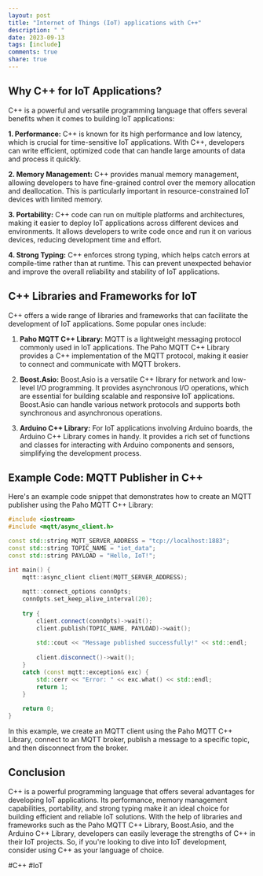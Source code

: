```yaml
---
layout: post
title: "Internet of Things (IoT) applications with C++"
description: " "
date: 2023-09-13
tags: [include]
comments: true
share: true
---
```


## Why C++ for IoT Applications?

C++ is a powerful and versatile programming language that offers several benefits when it comes to building IoT applications:

**1. Performance:** C++ is known for its high performance and low latency, which is crucial for time-sensitive IoT applications. With C++, developers can write efficient, optimized code that can handle large amounts of data and process it quickly.

**2. Memory Management:** C++ provides manual memory management, allowing developers to have fine-grained control over the memory allocation and deallocation. This is particularly important in resource-constrained IoT devices with limited memory.

**3. Portability:** C++ code can run on multiple platforms and architectures, making it easier to deploy IoT applications across different devices and environments. It allows developers to write code once and run it on various devices, reducing development time and effort.

**4. Strong Typing:** C++ enforces strong typing, which helps catch errors at compile-time rather than at runtime. This can prevent unexpected behavior and improve the overall reliability and stability of IoT applications.

## C++ Libraries and Frameworks for IoT

C++ offers a wide range of libraries and frameworks that can facilitate the development of IoT applications. Some popular ones include:

1. **Paho MQTT C++ Library:** MQTT is a lightweight messaging protocol commonly used in IoT applications. The Paho MQTT C++ Library provides a C++ implementation of the MQTT protocol, making it easier to connect and communicate with MQTT brokers.

2. **Boost.Asio:** Boost.Asio is a versatile C++ library for network and low-level I/O programming. It provides asynchronous I/O operations, which are essential for building scalable and responsive IoT applications. Boost.Asio can handle various network protocols and supports both synchronous and asynchronous operations.

3. **Arduino C++ Library:** For IoT applications involving Arduino boards, the Arduino C++ Library comes in handy. It provides a rich set of functions and classes for interacting with Arduino components and sensors, simplifying the development process.

## Example Code: MQTT Publisher in C++

Here's an example code snippet that demonstrates how to create an MQTT publisher using the Paho MQTT C++ Library:

```cpp
#include <iostream>
#include <mqtt/async_client.h>

const std::string MQTT_SERVER_ADDRESS = "tcp://localhost:1883";
const std::string TOPIC_NAME = "iot_data";
const std::string PAYLOAD = "Hello, IoT!";

int main() {
    mqtt::async_client client(MQTT_SERVER_ADDRESS);
    
    mqtt::connect_options connOpts;
    connOpts.set_keep_alive_interval(20);
    
    try {
        client.connect(connOpts)->wait();
        client.publish(TOPIC_NAME, PAYLOAD)->wait();
        
        std::cout << "Message published successfully!" << std::endl;
        
        client.disconnect()->wait();
    }
    catch (const mqtt::exception& exc) {
        std::cerr << "Error: " << exc.what() << std::endl;
        return 1;
    }
    
    return 0;
}
```

In this example, we create an MQTT client using the Paho MQTT C++ Library, connect to an MQTT broker, publish a message to a specific topic, and then disconnect from the broker.

## Conclusion

C++ is a powerful programming language that offers several advantages for developing IoT applications. Its performance, memory management capabilities, portability, and strong typing make it an ideal choice for building efficient and reliable IoT solutions. With the help of libraries and frameworks such as the Paho MQTT C++ Library, Boost.Asio, and the Arduino C++ Library, developers can easily leverage the strengths of C++ in their IoT projects. So, if you're looking to dive into IoT development, consider using C++ as your language of choice.

#C++ #IoT